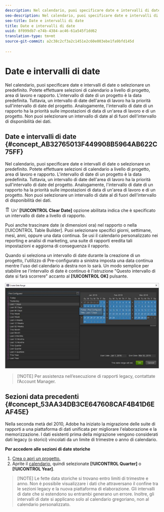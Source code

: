 ```yaml
---
description: Nel calendario, puoi specificare date e intervalli di date o selezionare un predefinito. Potete effettuare selezioni di calendario a livello di progetto, area di lavoro e rapporto. L'intervallo di date di un progetto è la data predefinita. Tuttavia, un intervallo di date dell'area di lavoro ha la priorità sull'intervallo di date del progetto. Analogamente, l'intervallo di date di un rapporto ha la priorità sulle impostazioni di data di un'area di lavoro e di un progetto. Non puoi selezionare un intervallo di date al di fuori dell'intervallo di disponibilità dei dati.
seo-description: Nel calendario, puoi specificare date e intervalli di date o selezionare un predefinito. Potete effettuare selezioni di calendario a livello di progetto, area di lavoro e rapporto. L'intervallo di date di un progetto è la data predefinita. Tuttavia, un intervallo di date dell'area di lavoro ha la priorità sull'intervallo di date del progetto. Analogamente, l'intervallo di date di un rapporto ha la priorità sulle impostazioni di data di un'area di lavoro e di un progetto. Non puoi selezionare un intervallo di date al di fuori dell'intervallo di disponibilità dei dati.
seo-title: Date e intervalli di date
title: Date e intervalli di date
uuid: 8f099db7-e74b-4384-ac46-61a545f1dd62
translation-type: tm+mt
source-git-commit: a2c38c2cf3a2c1451e2c60e003ebe1fa9bfd145d

---
```



# Date e intervalli di date

Nel calendario, puoi specificare date e intervalli di date o selezionare un predefinito. Potete effettuare selezioni di calendario a livello di progetto, area di lavoro e rapporto. L'intervallo di date di un progetto è la data predefinita. Tuttavia, un intervallo di date dell'area di lavoro ha la priorità sull'intervallo di date del progetto. Analogamente, l'intervallo di date di un rapporto ha la priorità sulle impostazioni di data di un'area di lavoro e di un progetto. Non puoi selezionare un intervallo di date al di fuori dell'intervallo di disponibilità dei dati.

## Date e intervalli di date {#concept_AB32765013F449908B5964AB622C75FF}

Nel calendario, puoi specificare date e intervalli di date o selezionare un predefinito. Potete effettuare selezioni di calendario a livello di progetto, area di lavoro e rapporto. L'intervallo di date di un progetto è la data predefinita. Tuttavia, un intervallo di date dell'area di lavoro ha la priorità sull'intervallo di date del progetto. Analogamente, l'intervallo di date di un rapporto ha la priorità sulle impostazioni di data di un'area di lavoro e di un progetto. Non puoi selezionare un intervallo di date al di fuori dell'intervallo di disponibilità dei dati.

![](assets/Delete_Standard.png) Un' **[!UICONTROL Clear Date]** opzione abilitata indica che è specificato un intervallo di date a livello di rapporto.

Puoi anche trascinare date (e dimensioni ora) nel rapporto o nella [!UICONTROL Table Builder]. Puoi selezionare specifici giorni, settimane, mesi, anni, oppure una data continua. Se usi il calendario personalizzato nei reporting e analisi di marketing, una suite di rapporti eredita tali impostazioni e aggiorna di conseguenza il rapporto.

Quando si seleziona un intervallo di date durante la creazione di un progetto, l'utilizzo di Pre-configurato a sinistra imposta una data continua mentre l'uso del calendario a destra non lo sarà. Un modo semplice per stabilire se l'intervallo di date è continuo è l'istruzione "Questo intervallo di date si farà scorrere" accanto al **[!UICONTROL OK]** pulsante.

![](assets/daterange.jpeg)

> [!NOTE] Per assistenza nell’esecuzione di rapporti legacy, contattate l’Account Manager.

## Sezioni data precedenti {#concept_53AA34DB3CE647608CAF4B41D6EAF45E}

Nella seconda metà del 2010, Adobe ha iniziato la migrazione delle suite di rapporti a una piattaforma di dati unificata per migliorare l'elaborazione e la memorizzazione. I dati esistenti prima della migrazione vengono considerati dati legacy (o storici) vincolati da un limite di trimestre o anno di calendario.

<!-- 

c_legacy_data.xml

 -->

**Per accedere alle sezioni di date storiche**

1. [Crea o apri un progetto.](../../analyze/ad-hoc-analysis/c-getting-started.md#task_918A4539134E4E62B00486DCB8D3D403)
1. Aprite il [calendario](../../analyze/ad-hoc-analysis/c-dates.md#concept_E8A2E36E595C45C785ECB724CA37FA47), quindi selezionate **[!UICONTROL Quarter]** o **[!UICONTROL Year]**.

> [!NOTE] Le fette data storiche si trovano entro limiti di trimestre e anno. Non è possibile visualizzare i dati che attraversano il confine tra le sezioni legacy e la nuova piattaforma di elaborazione. Gli intervalli di date che si estendono su entrambi generano un errore. Inoltre, gli intervalli di date si applicano solo al calendario gregoriano, non al calendario personalizzato.

